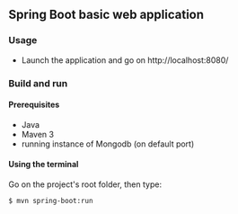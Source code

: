 ## Spring Boot basic web application

### Usage

- Launch the application and go on http://localhost:8080/

### Build and run

#### Prerequisites

- Java
- Maven 3
- running instance of Mongodb (on default port)

#### Using the terminal

Go on the project's root folder, then type:

    $ mvn spring-boot:run